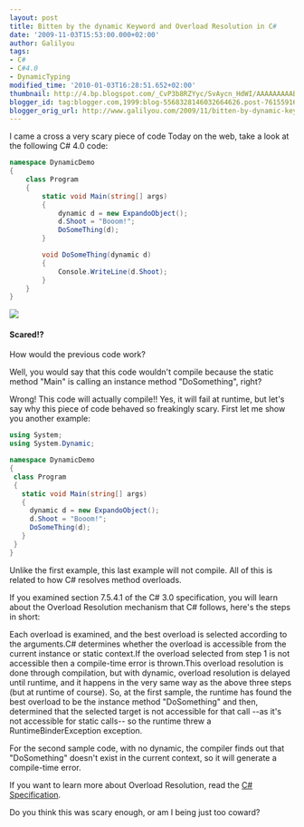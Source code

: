 ```yaml
---
layout: post
title: Bitten by the dynamic Keyword and Overload Resolution in C#
date: '2009-11-03T15:53:00.000+02:00'
author: Galilyou
tags:
- C#
- C#4.0
- DynamicTyping
modified_time: '2010-01-03T16:28:51.652+02:00'
thumbnail: http://4.bp.blogspot.com/_CvP3b8RZYyc/SvAycn_HdWI/AAAAAAAAABc/TnNEbhHHSpE/s72-c/scary.jpg
blogger_id: tag:blogger.com,1999:blog-5568328146032664626.post-7615591602053176198
blogger_orig_url: http://www.galilyou.com/2009/11/bitten-by-dynamic-keyword-and-overload.html
---
```


I came a cross a very scary piece of code Today on the web, take a look at the following C# 4.0 code:

```csharp
namespace DynamicDemo
{
    class Program
    {
        static void Main(string[] args)
        {
            dynamic d = new ExpandoObject();
            d.Shoot = "Booom!";
            DoSomeThing(d);
        }

        void DoSomeThing(dynamic d)
        {
            Console.WriteLine(d.Shoot);
        }
    }
}
```


![](http://4.bp.blogspot.com/_CvP3b8RZYyc/SvAycn_HdWI/AAAAAAAAABc/TnNEbhHHSpE/s320/scary.jpg)




#### Scared!?

How would the previous code work?

Well, you would say that this code wouldn't compile because the static method "Main" is calling an instance method "DoSomething", right?

Wrong! This code will actually compile!! Yes, it will fail at runtime, but let's say why this piece of code behaved so freakingly scary. First let me show you another example:

```csharp
using System;
using System.Dynamic;

namespace DynamicDemo
{
 class Program
 {
   static void Main(string[] args)
   {
     dynamic d = new ExpandoObject();
     d.Shoot = "Booom!";
     DoSomeThing(d);
   } 
 }
}
```

Unlike the first example, this last example will not compile. All of this is related to how C# resolves method overloads.

If you examined section 7.5.4.1 of the C# 3.0 specification, you will learn about the Overload Resolution mechanism that C# follows, here's the steps in short:

Each overload is examined, and the best overload is selected according to the arguments.C# determines whether the overload is accessible from the current instance or static context.If the overload selected from step 1 is not accessible then a compile-time error is thrown.This overload resolution is done through compilation, but with dynamic, overload resolution is delayed until runtime, and it happens in the very same way as the above three steps (but at runtime of course).
So, at the first sample, the runtime has found the best overload to be the instance method "DoSomething" and then, determined that the selected target is not accessible for that call --as it's not accessible for static calls-- so the runtime threw a RuntimeBinderException exception.

For the second sample code, with no dynamic, the compiler finds out that "DoSomething" doesn't exist in the current context, so it will generate a compile-time error.

If you want to learn more about Overload Resolution, read the <a href="http://msdn.microsoft.com/en-us/library/aa691336(VS.71).aspx">C# Specification</a>.

Do you think this was scary enough, or am I being just too coward?
